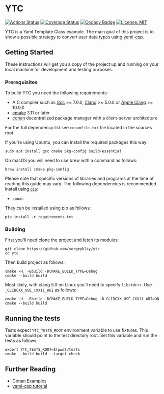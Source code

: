 # YTC

[![Actions Status][actions badge]][actions link]
[![Coverage Status][coverage badge]][coverage link]
[![Codacy Badge][codacy badge]][codacy link]
[![License: MIT][license badge]](./LICENSE)

YTC is a Yaml Template Class example. The main goal of this project is to show a possible strategy to
convert user data types using [yaml-cpp][yaml-cpp link].

## Getting Started

These instructions will get you a copy of the project up and running on your local machine for
development and testing purposes.

### Prerequisites

To build YTC you need the following requirements:

- A C compiler such as  [Gcc][gcc link] >= 7.0.0, [Clang][clang link] >= 5.0.0 or [Apple Clang][apple link] >= 10.0.0
- [cmake][cmake link] 3.11 or later
- [conan][conan link] decentralized package manager with a client-server architecture

For the full dependency list see `conanfile.txt` file located in the sources root.

If you're using Ubuntu, you can install the required packages this way:
```shell script
sudo apt install gcc cmake pkg-config build-essential
```

On macOS you will need to use brew with a command as follows:
```shell script
brew install cmake pkg-config
```

Please note that specific versions of libraries and programs at the time of reading this guide may vary.
The following dependencies is recommended install using [`pip`](https://pip.pypa.io):

- `conan`

They can be installed using pip as follows:

```shell script
pip install -r requirements.txt
```

### Building

First you'll need clone the project and fetch its modules:

```shell script
git clone https://github.com/sergeyklay/ytc
cd ytc
```

Then build project as follows:

```shell script
cmake -H. -Bbuild -DCMAKE_BUILD_TYPE=Debug
cmake --build build
```

Most likely, with clang 5.0 on Linux you'll need to specify `libstdc++`.
Use `_GLIBCXX_USE_CXX11_ABI` as follows:

```shell script
cmake -H. -Bbuild -DCMAKE_BUILD_TYPE=Debug -D_GLIBCXX_USE_CXX11_ABI=ON
cmake --build build
```

## Running the tests

Tests expect `YTC_TESTS_ROOT` environment variable to use fixtures. This
variable should point to the test directory root. Set this variable and
run the tests as follows:

```shell script
export YTC_TESTS_ROOT=$(pwd)/tests
cmake --build build --target check
```

## Further Reading

- [Conan Examples][conan examples]
- [yaml-cpp tutorial][yaml tutor]

[actions link]: https://github.com/sergeyklay/ytc/actions
[actions badge]: https://github.com/sergeyklay/ytc/workflows/build/badge.svg
[coverage badge]: https://codecov.io/gh/sergeyklay/ytc/branch/master/graph/badge.svg
[coverage link]: https://codecov.io/gh/sergeyklay/ytc
[codacy badge]: https://api.codacy.com/project/badge/Grade/158b7d0c184147ce9d13e087f1983b6c
[codacy link]:  https://www.codacy.com/manual/klay/ytc?utm_source=github.com&amp;utm_medium=referral&amp;utm_content=sergeyklay/ytc&amp;utm_campaign=Badge_Grade
[license badge]: https://img.shields.io/badge/License-MIT-blue.svg
[yaml-cpp link]: https://github.com/jbeder/yaml-cpp
[yaml tutor]: https://github.com/jbeder/yaml-cpp/wiki/Tutorial
[gcc link]: https://gcc.gnu.org
[clang link]: https://clang.llvm.org
[apple link]: https://apps.apple.com/us/app/xcode/id497799835
[cmake link]: https://cmake.org/
[conan link]: https://conan.io
[conan examples]: https://github.com/conan-io/examples
